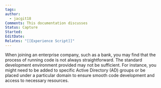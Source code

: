 ```yaml
---
tags: 
author:
  - jacgit18
Comments: This documentation discusses
Status: Capture
Started: 
EditDate: 
Relates: "[[Experience Script]]"
---
```

When joining an enterprise company, such as a bank, you may find that the process of running code is not always straightforward. The standard development environment provided may not be sufficient. For instance, you might need to be added to specific Active Directory (AD) groups or be placed under a particular domain to ensure smooth code development and access to necessary resources.